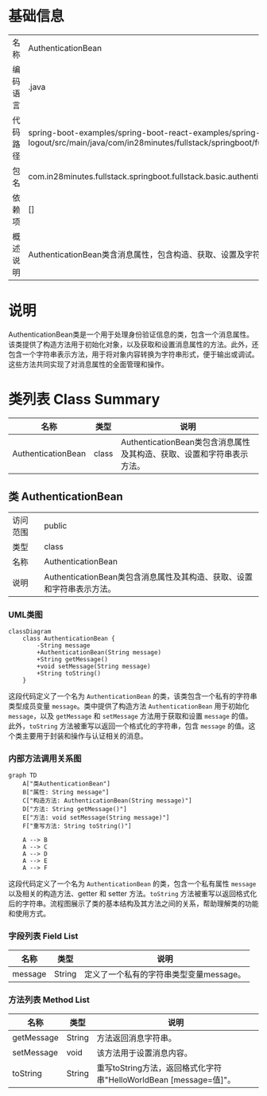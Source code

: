 # 基础信息

|      |      |
|------|------|
| 名称 | AuthenticationBean |
| 编码语言 | .java |
| 代码路径 | spring-boot-examples/spring-boot-react-examples/spring-boot-react-basic-auth-login-logout/backend-spring-boot-react-basic-auth-login-logout/src/main/java/com/in28minutes/fullstack/springboot/fullstack/basic/authentication/springbootfullstackbasicauthloginlogout/basic/auth/AuthenticationBean.java |
| 包名 | com.in28minutes.fullstack.springboot.fullstack.basic.authentication.springbootfullstackbasicauthloginlogout.basic.auth |
| 依赖项 | [] |
| 概述说明 | AuthenticationBean类含消息属性，包含构造、获取、设置及字符串表示方法。 |

# 说明

AuthenticationBean类是一个用于处理身份验证信息的类，包含一个消息属性。该类提供了构造方法用于初始化对象，以及获取和设置消息属性的方法。此外，还包含一个字符串表示方法，用于将对象内容转换为字符串形式，便于输出或调试。这些方法共同实现了对消息属性的全面管理和操作。

# 类列表 Class Summary

| 名称   | 类型  | 说明 |
|-------|------|-------------|
| AuthenticationBean | class | AuthenticationBean类包含消息属性及其构造、获取、设置和字符串表示方法。 |



## 类 AuthenticationBean

|      |      |
|------|------|
| 访问范围 | public |
| 类型 | class |
| 名称 | AuthenticationBean |
| 说明 | AuthenticationBean类包含消息属性及其构造、获取、设置和字符串表示方法。 |


### UML类图

```mermaid
classDiagram
    class AuthenticationBean {
        -String message
        +AuthenticationBean(String message)
        +String getMessage()
        +void setMessage(String message)
        +String toString()
    }
```

这段代码定义了一个名为 `AuthenticationBean` 的类，该类包含一个私有的字符串类型成员变量 `message`。类中提供了构造方法 `AuthenticationBean` 用于初始化 `message`，以及 `getMessage` 和 `setMessage` 方法用于获取和设置 `message` 的值。此外，`toString` 方法被重写以返回一个格式化的字符串，包含 `message` 的值。这个类主要用于封装和操作与认证相关的消息。


### 内部方法调用关系图

```mermaid
graph TD
    A["类AuthenticationBean"]
    B["属性: String message"]
    C["构造方法: AuthenticationBean(String message)"]
    D["方法: String getMessage()"]
    E["方法: void setMessage(String message)"]
    F["重写方法: String toString()"]

    A --> B
    A --> C
    A --> D
    A --> E
    A --> F
```

这段代码定义了一个名为 `AuthenticationBean` 的类，包含一个私有属性 `message` 以及相关的构造方法、getter 和 setter 方法。`toString` 方法被重写以返回格式化后的字符串。流程图展示了类的基本结构及其方法之间的关系，帮助理解类的功能和使用方式。

### 字段列表 Field List

| 名称  | 类型  | 说明 |
|-------|-------|------|
| message | String | 定义了一个私有的字符串类型变量message。 |

### 方法列表 Method List

| 名称  | 类型  | 说明 |
|-------|-------|------|
| getMessage | String | 方法返回消息字符串。 |
| setMessage | void | 该方法用于设置消息内容。 |
| toString | String | 重写toString方法，返回格式化字符串"HelloWorldBean [message=值]"。 |




